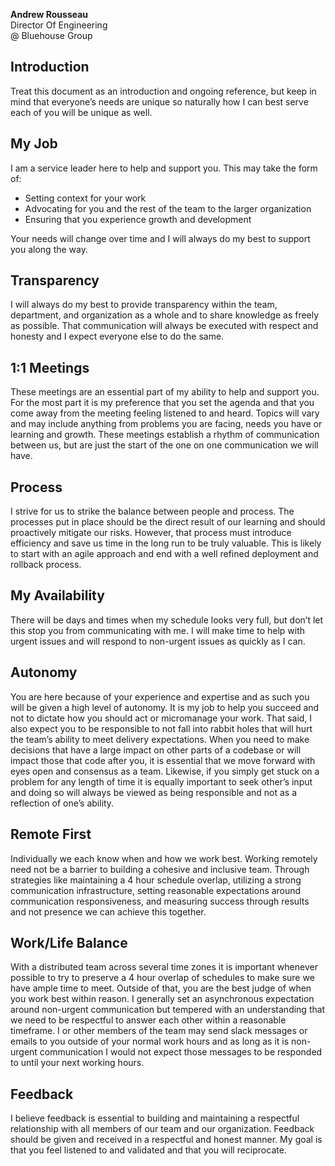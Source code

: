 **Andrew Rousseau**  
Director Of Engineering  
@ Bluehouse Group  

## Introduction
Treat this document as an introduction and ongoing reference, but keep in mind that everyone’s needs are unique so naturally how I can best serve each of you will be unique as well.

## My Job
I am a service leader here to help and support you. This may take the form of:
-   Setting context for your work
-   Advocating for you and the rest of the team to the larger organization
-   Ensuring that you experience growth and development

Your needs will change over time and I will always do my best to support you along the way.

## Transparency
I will always do my best to provide transparency within the team, department, and organization as a whole and to share knowledge as freely as possible. That communication will always be executed with respect and honesty and I expect everyone else to do the same.

## 1:1 Meetings

These meetings are an essential part of my ability to help and support you. For the most part it is my preference that you set the agenda and that you come away from the meeting feeling listened to and heard. Topics will vary and may include anything from problems you are facing, needs you have or learning and growth. These meetings establish a rhythm of communication between us, but are just the start of the one on one communication we will have.

## Process

I strive for us to strike the balance between people and process.  The processes put in place should be the direct result of our learning and should proactively mitigate our risks. However, that process must introduce efficiency and save us time in the long run to be truly valuable. This is likely to start with an agile approach and end with a well refined deployment and rollback process.

## My Availability

There will be days and times when my schedule looks very full, but don’t let this stop you from communicating with me. I will make time to help with urgent issues and will respond to non-urgent issues as quickly as I can.

## Autonomy

You are here because of your experience and expertise and as such you will be given a high level of autonomy. It is my job to help you succeed and not to dictate how you should act or micromanage your work. That said, I also expect you to be responsible to not fall into rabbit holes that will hurt the team’s ability to meet delivery expectations. When you need to make decisions that have a large impact on other parts of a codebase or will impact those that code after you, it is essential that we move forward with eyes open and consensus as a team. Likewise, if you simply get stuck on a problem for any length of time it is equally important to seek other’s input and doing so will always be viewed as being responsible and not as a reflection of one’s ability.

## Remote First

Individually we each know when and how we work best. Working remotely need not be a barrier to building a cohesive and inclusive team. Through strategies like maintaining a 4 hour schedule overlap, utilizing a strong communication infrastructure, setting reasonable expectations around communication responsiveness, and measuring success through results and not presence we can achieve this together.

## Work/Life Balance

With a distributed team across several time zones it is important whenever possible to try to preserve a 4 hour overlap of schedules to make sure we have ample time to meet. Outside of that, you are the best judge of when you work best within reason. I generally set an asynchronous expectation around non-urgent communication but tempered with an understanding that we need to be respectful to answer each other within a reasonable timeframe. I or other members of the team may send slack messages or emails to you outside of your normal work hours and as long as it is non-urgent communication I would not expect those messages to be responded to until your next working hours.

## Feedback

I believe feedback is essential to building and maintaining a respectful relationship with all members of our team and our organization. Feedback should be given and received in a respectful and honest manner. My goal is that you feel listened to and validated and that you will reciprocate.


